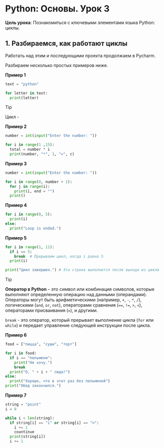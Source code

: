 # Python: Основы. Урок 3

**Цель урока**: Познакомиться с ключевыми элементами языка Python: циклы.

## 1. Разбираемся, как работают циклы

Работать над этим и последующими проекта продолжаем в Pycharm.

Разбираем несколько простых примеров ниже.

**Пример 1**

```python
text = "python"

for letter in text:
  print(letter)
```

>[!TIP]
>Цикл -

**Пример 2**

```python
number = int(input("Enter the number: "))

for i in range(1 ,15):
  total = number * i
  print(number, "*", 1, "=", c)
```

**Пример 3**

```python
number = int(input("Enter the number: "))

for i in range(0, number + 1):
  for j in range(i):
    print(i, end = "")
  print()
```

**Пример 4**

```python
for i in range(0, 5):
  print(i)
else:
  print("Loop is ended.")
```

**Пример 5**

```python
for i in range(1, 11):
  if i == 5:
    break  # Прерываем цикл, когда i равно 5
  print(i)

print("Цикл завершен.") # Эта строка выполнится после выхода из цикла
```

>[!TIP]
>**Оператор в Python** – это символ или комбинация символов, которые выполняют определенную операцию над данными (операндами). Операторы могут быть арифметическими (например, `+`, `-`, `*`, `/`), логическими (`and`, `or`, `not`), операторами сравнения (`==`, `!=`, `>`, `<`), операторами присваивания (`=`), и другими.
>
>`break` - это оператор, который прерывает выполнение цикла (`for` или `while`) и передает управление следующей инструкции после цикла.

**Пример 6**

```python
food = ["пицца", "суши", "торт"]

for i in food:
  if i == "пельмени":
    print("Не хочу.")
    break
  print("О, " + i + " сюда!")
else:
  print("Хорошо, что в этот раз без пельменей")
print("Обед закончился.")
```

**Пример 7**

```python
string = "point"
i = 0

while i < len(string):
  if string[i] == "i" or string[i] == "n":
    i += 1
    countinue
  print(string[i])
  i += 1
```
